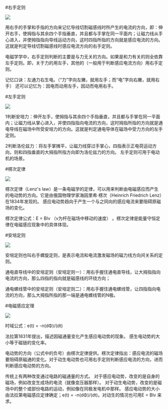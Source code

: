 
#右手定则

![](https://baike.baidu.com/pic/%E5%8F%B3%E6%89%8B%E5%AE%9A%E5%88%99/2948962/0/472309f790529822cdd4708ed4ca7bcb0b46d49c?fr=lemma&ct=single#aid=0&pic=472309f790529822cdd4708ed4ca7bcb0b46d49c)

用右手的手掌和手指的方向来记忆导线切割磁感线时所产生的电流的方向，即：伸开右手，使拇指与其余四个手指垂直，并且都与手掌在同一平面内；让磁力线从手心进入，并使拇指指向导线运动方向，这时四指所指的方向就是感应电流的方向。这就是判定导线切割磁感线时感应电流方向的右手定则。

电磁学学中，右手定则判断的主要是与力无关的方向。如果是和力有关的则全依靠左手定则。即，关于力的用左手，其他的（一般用于判断感应电流方向）用右手定则。

记忆口诀：左通力右生电。（“力”字向左撇，就用左手；而“电”字向右撇，就用右手） 还可以记忆为：因电而动用左手，因动而电用右手。  

#左手定则

![](http://s.cn.bing.net/th?id=OJ.dhL90DHpxpEafg&w=160&h=188&c=8&pid=MSNJVFeeds)

1判断安培力：伸开左手，使拇指与其余四个手指垂直，并且都与手掌在同一平面内；让磁力线从掌心进入，并使四指指向电流的方向，这时拇指所指的方向就是通电导线在磁场中所受安培力的方向。这就是判定通电导体在磁场中受力方向的左手定则。

2判断洛伦兹力：将左手掌摊平，让磁力线穿过手掌心，四指表示正电荷运动方向，则和四指垂直的大拇指所指方向即为洛伦兹力的方向。 左手定则可用于电动机的场景。

#楞次定律

![](http://s.cn.bing.net/th?id=OJ.TH0OdXIYsKAN3g&w=160&h=120&c=8&pid=MSNJVFeeds)

楞次定律（Lenz's law）是一条电磁学的定律，可以用来判断由电磁感应而产生的电动势的方向。它是由俄国物理学家海因里希·楞次（Heinrich Friedrich Lenz）在1834年发现的。 感应电动势趋向于产生一个与之同向的感应电流来要阻碍原磁场的变化。 

楞次定律公式：E = Blv （v为杆在磁场中移动的速度） 。楞次定律是能量守恒定律在电磁感应现象中的具体体现。

#安培定则

![](http://s.cn.bing.net/th?id=OJ.qcAwbFktgjTXwQ&w=160&h=126&c=8&pid=MSNJVFeeds)

安培定则也叫右手螺旋定则，是表示电流和电流激发磁场的磁力线方向间关系的定则。

通电直导线中的安培定则（安培定则一）：用右手握住通电直导线，让大拇指指向电流的方向，那么四指的指向就是磁感线的环绕方向；

通电螺线管中的安培定则（安培定则二）：用右手握住通电螺线管，让四指指向电流的方向，那么大拇指所指的那一端是通电螺线管的N极。

#电磁感应定理

![](http://s.cn.bing.net/th?id=OJ.9HgHEk7C9XC0vw&w=160&h=143&c=8&pid=MSNJVFeeds)

时域公式：e(t) = -n(dΦ)/(dt)

法拉第1831年提出，描述因磁通量变化产生感应电动势的现象。 感生电动势的大小等于磁链的变化率。

电动势的方向（公式中的负号）由楞次定律提供。楞次定律指出：感应电流的磁场要阻碍原磁通的变化。对于动生电动势也可用右手定则判断感应电流的方向，进而判断感应电动势的方向。

传统上有两种改变通过电路的磁通量的方式。
对于感应电动势，改变的是自身的磁场，例如改变生成场的电流（就像变压器那样）。
对于动生电动势，改变的是磁场中的整个或部份电路的运动，例如像在同极发电机中那样。 感应电动势的大小由法拉第电磁感应定律确定；e(t) = -n(dΦ)/(dt)。对动生的情况也可用E = Blv 来求。
